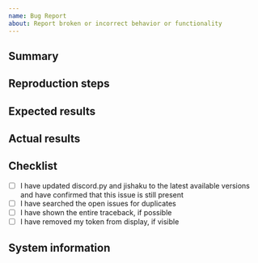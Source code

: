 ```yaml
---
name: Bug Report
about: Report broken or incorrect behavior or functionality
---
```


## Summary

<!-- A summary of your bug report -->

## Reproduction steps

<!-- Under what conditions does this bug occur? Is there a consistent method to reproduce the bug, and if so - what is it? If code is used in the reproduction process, please produce it here. -->

## Expected results

<!-- What you expected to occur as a result of your reproduction steps -->

## Actual results

<!-- What actually occurred as a result of your reproduction steps - i.e., the broken/incorrect behavior. -->

## Checklist

<!-- To check a box, place an x in the box (with no spaces), like so: [x] -->

- [ ] I have updated discord.py and jishaku to the latest available versions and have confirmed that this issue is still present
- [ ] I have searched the open issues for duplicates
- [ ] I have shown the entire traceback, if possible
- [ ] I have removed my token from display, if visible

## System information

<!-- Post information both about your jishaku AND discord.py version here -->
<!-- You can get information about discord.py by running `python -m discord -v` -->
<!-- You can get your jishaku version by running `pip show jishaku` -->
